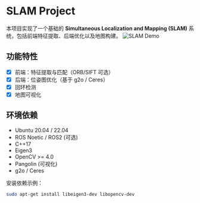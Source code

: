 # SLAM Project

本项目实现了一个基础的 **Simultaneous Localization and Mapping (SLAM)** 系统，包括前端特征提取、后端优化以及地图构建。
![SLAM Demo](./slide_reveal.gif)

## 功能特性
- [x] 前端：特征提取与匹配（ORB/SIFT 可选）
- [x] 后端：位姿图优化（基于 g2o / Ceres）
- [x] 回环检测
- [x] 地图可视化

## 环境依赖
- Ubuntu 20.04 / 22.04
- ROS Noetic / ROS2 (可选)
- C++17
- Eigen3
- OpenCV >= 4.0
- Pangolin (可视化)
- g2o / Ceres

安装依赖示例：
```bash
sudo apt-get install libeigen3-dev libopencv-dev
